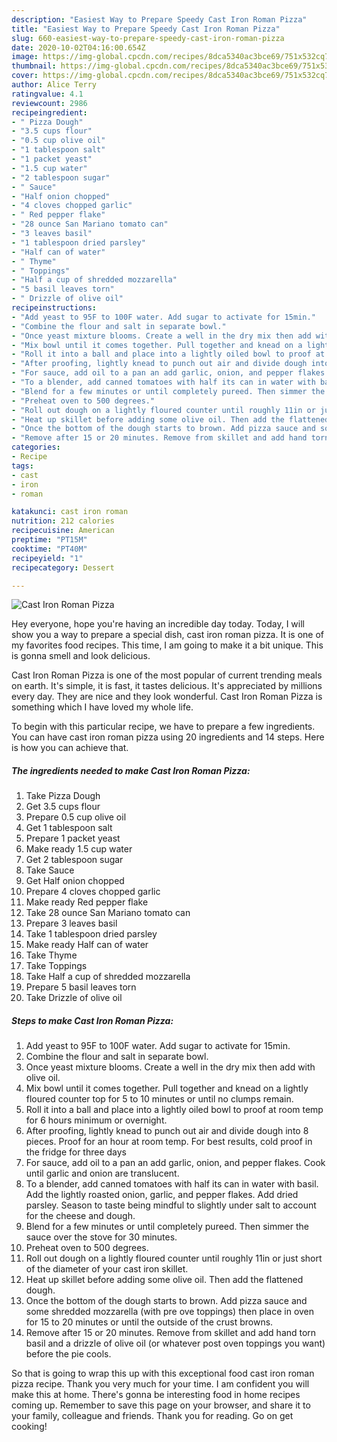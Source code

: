 ```yaml
---
description: "Easiest Way to Prepare Speedy Cast Iron Roman Pizza"
title: "Easiest Way to Prepare Speedy Cast Iron Roman Pizza"
slug: 660-easiest-way-to-prepare-speedy-cast-iron-roman-pizza
date: 2020-10-02T04:16:00.654Z
image: https://img-global.cpcdn.com/recipes/8dca5340ac3bce69/751x532cq70/cast-iron-roman-pizza-recipe-main-photo.jpg
thumbnail: https://img-global.cpcdn.com/recipes/8dca5340ac3bce69/751x532cq70/cast-iron-roman-pizza-recipe-main-photo.jpg
cover: https://img-global.cpcdn.com/recipes/8dca5340ac3bce69/751x532cq70/cast-iron-roman-pizza-recipe-main-photo.jpg
author: Alice Terry
ratingvalue: 4.1
reviewcount: 2986
recipeingredient:
- " Pizza Dough"
- "3.5 cups flour"
- "0.5 cup olive oil"
- "1 tablespoon salt"
- "1 packet yeast"
- "1.5 cup water"
- "2 tablespoon sugar"
- " Sauce"
- "Half onion chopped"
- "4 cloves chopped garlic"
- " Red pepper flake"
- "28 ounce San Mariano tomato can"
- "3 leaves basil"
- "1 tablespoon dried parsley"
- "Half can of water"
- " Thyme"
- " Toppings"
- "Half a cup of shredded mozzarella"
- "5 basil leaves torn"
- " Drizzle of olive oil"
recipeinstructions:
- "Add yeast to 95F to 100F water. Add sugar to activate for 15min."
- "Combine the flour and salt in separate bowl."
- "Once yeast mixture blooms. Create a well in the dry mix then add with olive oil."
- "Mix bowl until it comes together. Pull together and knead on a lightly floured counter top for 5 to 10 minutes or until no clumps remain."
- "Roll it into a ball and place into a lightly oiled bowl to proof at room temp for 6 hours minimum or overnight."
- "After proofing, lightly knead to punch out air and divide dough into 8 pieces. Proof for an hour at room temp. For best results, cold proof in the fridge for three days"
- "For sauce, add oil to a pan an add garlic, onion, and pepper flakes. Cook until garlic and onion are translucent."
- "To a blender, add canned tomatoes with half its can in water with basil. Add the lightly roasted onion, garlic, and pepper flakes. Add dried parsley. Season to taste being mindful to slightly under salt to account for the cheese and dough."
- "Blend for a few minutes or until completely pureed. Then simmer the sauce over the stove for 30 minutes."
- "Preheat oven to 500 degrees."
- "Roll out dough on a lightly floured counter until roughly 11in or just short of the diameter of your cast iron skillet."
- "Heat up skillet before adding some olive oil. Then add the flattened dough."
- "Once the bottom of the dough starts to brown. Add pizza sauce and some shredded mozzarella (with pre ove toppings) then place in oven for 15 to 20 minutes or until the outside of the crust browns."
- "Remove after 15 or 20 minutes. Remove from skillet and add hand torn basil and a drizzle of olive oil (or whatever post oven toppings you want) before the pie cools."
categories:
- Recipe
tags:
- cast
- iron
- roman

katakunci: cast iron roman 
nutrition: 212 calories
recipecuisine: American
preptime: "PT15M"
cooktime: "PT40M"
recipeyield: "1"
recipecategory: Dessert

---
```



![Cast Iron Roman Pizza](https://img-global.cpcdn.com/recipes/8dca5340ac3bce69/751x532cq70/cast-iron-roman-pizza-recipe-main-photo.jpg)

Hey everyone, hope you're having an incredible day today. Today, I will show you a way to prepare a special dish, cast iron roman pizza. It is one of my favorites food recipes. This time, I am going to make it a bit unique. This is gonna smell and look delicious.

Cast Iron Roman Pizza is one of the most popular of current trending meals on earth. It's simple, it is fast, it tastes delicious. It's appreciated by millions every day. They are nice and they look wonderful. Cast Iron Roman Pizza is something which I have loved my whole life.




To begin with this particular recipe, we have to prepare a few ingredients. You can have cast iron roman pizza using 20 ingredients and 14 steps. Here is how you can achieve that.

<!--inarticleads1-->

##### The ingredients needed to make Cast Iron Roman Pizza:

1. Take  Pizza Dough
1. Get 3.5 cups flour
1. Prepare 0.5 cup olive oil
1. Get 1 tablespoon salt
1. Prepare 1 packet yeast
1. Make ready 1.5 cup water
1. Get 2 tablespoon sugar
1. Take  Sauce
1. Get Half onion chopped
1. Prepare 4 cloves chopped garlic
1. Make ready  Red pepper flake
1. Take 28 ounce San Mariano tomato can
1. Prepare 3 leaves basil
1. Take 1 tablespoon dried parsley
1. Make ready Half can of water
1. Take  Thyme
1. Take  Toppings
1. Take Half a cup of shredded mozzarella
1. Prepare 5 basil leaves torn
1. Take  Drizzle of olive oil




<!--inarticleads2-->

##### Steps to make Cast Iron Roman Pizza:

1. Add yeast to 95F to 100F water. Add sugar to activate for 15min.
1. Combine the flour and salt in separate bowl.
1. Once yeast mixture blooms. Create a well in the dry mix then add with olive oil.
1. Mix bowl until it comes together. Pull together and knead on a lightly floured counter top for 5 to 10 minutes or until no clumps remain.
1. Roll it into a ball and place into a lightly oiled bowl to proof at room temp for 6 hours minimum or overnight.
1. After proofing, lightly knead to punch out air and divide dough into 8 pieces. Proof for an hour at room temp. For best results, cold proof in the fridge for three days
1. For sauce, add oil to a pan an add garlic, onion, and pepper flakes. Cook until garlic and onion are translucent.
1. To a blender, add canned tomatoes with half its can in water with basil. Add the lightly roasted onion, garlic, and pepper flakes. Add dried parsley. Season to taste being mindful to slightly under salt to account for the cheese and dough.
1. Blend for a few minutes or until completely pureed. Then simmer the sauce over the stove for 30 minutes.
1. Preheat oven to 500 degrees.
1. Roll out dough on a lightly floured counter until roughly 11in or just short of the diameter of your cast iron skillet.
1. Heat up skillet before adding some olive oil. Then add the flattened dough.
1. Once the bottom of the dough starts to brown. Add pizza sauce and some shredded mozzarella (with pre ove toppings) then place in oven for 15 to 20 minutes or until the outside of the crust browns.
1. Remove after 15 or 20 minutes. Remove from skillet and add hand torn basil and a drizzle of olive oil (or whatever post oven toppings you want) before the pie cools.




So that is going to wrap this up with this exceptional food cast iron roman pizza recipe. Thank you very much for your time. I am confident you will make this at home. There's gonna be interesting food in home recipes coming up. Remember to save this page on your browser, and share it to your family, colleague and friends. Thank you for reading. Go on get cooking!

